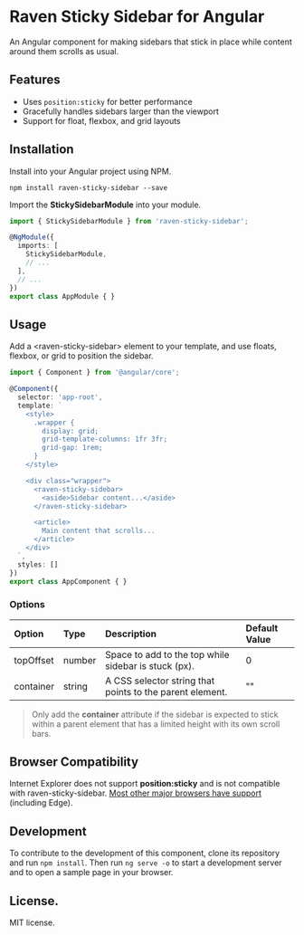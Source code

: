 # Raven Sticky Sidebar for Angular

An Angular component for making sidebars that stick in place while content around them scrolls as usual.

## Features

* Uses `position:sticky` for better performance
* Gracefully handles sidebars larger than the viewport
* Support for float, flexbox, and grid layouts

## Installation

Install into your Angular project using NPM.

`npm install raven-sticky-sidebar --save`

Import the **StickySidebarModule** into your module.

```ts
import { StickySidebarModule } from 'raven-sticky-sidebar';

@NgModule({
  imports: [
    StickySidebarModule,
    // ...
  ],
  // ...
})
export class AppModule { }
```

## Usage

Add a &lt;raven-sticky-sidebar&gt; element to your template, and use floats, flexbox, or grid to position the sidebar.

```ts
import { Component } from '@angular/core';

@Component({
  selector: 'app-root',
  template: `
    <style>
      .wrapper {
        display: grid;
        grid-template-columns: 1fr 3fr;
        grid-gap: 1rem;
      }
    </style>

    <div class="wrapper">
      <raven-sticky-sidebar>
        <aside>Sidebar content...</aside>
      </raven-sticky-sidebar>

      <article>
        Main content that scrolls...
      </article>
    </div>
  `,
  styles: []
})
export class AppComponent { }
```

### Options

| Option    | Type   | Description                                              | Default Value
| :-------- | :----- | :------------------------------------------------------- | :------------
| topOffset | number | Space to add to the top while sidebar is stuck (px).     | 0
| container | string | A CSS selector string that points to the parent element. | ""

> Only add the **container** attribute if the sidebar is expected to stick within a parent element that has a limited height with its own scroll bars.

## Browser Compatibility

Internet Explorer does not support **position:sticky** and is not compatible with raven-sticky-sidebar. [Most other major browsers have support](https://caniuse.com/#search=position%3Asticky) (including Edge).

## Development

To contribute to the development of this component, clone its repository and run `npm install`. Then run `ng serve -o` to start a development server and to open a sample page in your browser.

## License.

MIT license.
